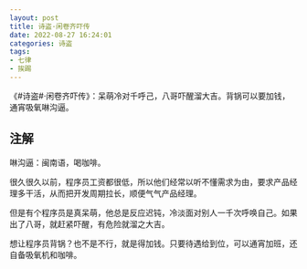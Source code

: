 ```yaml
---
layout: post
title: 诗盗·闲卷齐吓传
date: 2022-08-27 16:24:01
categories: 诗盗
tags:
- 七律
- 挨踢
---
```

《#诗盗#·闲卷齐吓传》：呆萌冷对千呼己，八哥吓醒溜大吉。背锅可以要加钱，通宵吸氧啉沟逼。

## 注解

啉沟逼：闽南语，喝咖啡。

很久很久以前，程序员工资都很低，所以他们经常以听不懂需求为由，要求产品经理多干活，从而把开发周期拉长，顺便气气产品经理。

但是有个程序员是真呆萌，他总是反应迟钝，冷淡面对别人一千次呼唤自己。如果出了八哥，就赶紧吓醒，有危险就溜之大吉。

想让程序员背锅？也不是不行，就是得加钱。只要待遇给到位，可以通宵加班，还自备吸氧机和咖啡。

